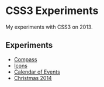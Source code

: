 # CSS3 Experiments

My experiments with CSS3 on 2013.

## Experiments
* [Compass](compass/)
* [Icons](icons/)
* [Calendar of Events](calendar-events/)
* [Christmas 2014](christmas-2014/)